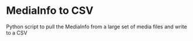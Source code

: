 # MediaInfo to CSV
 Python script to pull the MediaInfo from a large set of media files and write to a CSV
